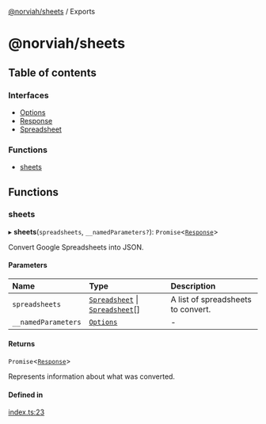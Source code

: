 [@norviah/sheets](README.md) / Exports

# @norviah/sheets

## Table of contents

### Interfaces

- [Options](interfaces/Options.md)
- [Response](interfaces/Response.md)
- [Spreadsheet](interfaces/Spreadsheet.md)

### Functions

- [sheets](modules.md#sheets)

## Functions

### sheets

▸ **sheets**(`spreadsheets`, `__namedParameters?`): `Promise`<[`Response`](interfaces/Response.md)\>

Convert Google Spreadsheets into JSON.

#### Parameters

| Name | Type | Description |
| :------ | :------ | :------ |
| `spreadsheets` | [`Spreadsheet`](interfaces/Spreadsheet.md) \| [`Spreadsheet`](interfaces/Spreadsheet.md)[] | A list of spreadsheets to convert. |
| `__namedParameters` | [`Options`](interfaces/Options.md) | - |

#### Returns

`Promise`<[`Response`](interfaces/Response.md)\>

Represents information about what was converted.

#### Defined in

[index.ts:23](https://github.com/Norviah/sheets/blob/63eddfd/src/index.ts#L23)
